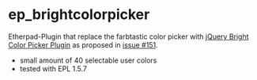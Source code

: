 ep_brightcolorpicker
=======

Etherpad-Plugin that replace the farbtastic color picker with [jQuery Bright Color Picker Plugin](https://github.com/bmamlin/brightcolorpicker-jquery-plugin) as proposed in [issue #151](https://github.com/ether/etherpad-lite/issues/151).

* small amount of 40 selectable user colors
* tested with EPL 1.5.7